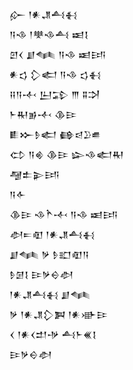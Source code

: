 <div class='block'>
<div class='line'>𒅎 𒁹𒀭𒂗𒋀𒈬</div>
<div class='line'>𒀀𒈾 𒁹𒋧𒈾𒋀 𒀜𒋙</div>
<div class='line'>𒇻𒌋 𒋗𒈝 𒀀𒈾 𒀜𒅀</div>
<div class='line'>𒀭𒌓 𒁷𒅗 𒀀𒈾 𒌓𒈬</div>
<div class='line'>𒍝𒀀𒋾 𒌨𒁉 𒐈 𒐉𒋫</div>
<div class='line'>𒈨𒊑𒂊𒋾 𒆠𒄿</div>
<div class='line'>𒀾𒁍𒊩𒅗 𒂵𒁀𒊒𒌑</div>
<div class='line'>𒌌 𒀀𒄯 𒆠𒄿 𒇽𒈾𒅗𒊑</div>
<div class='line'>𒆷𒉺𒉌𒅀</div>
<div class='line'>𒀀𒅆</div>
<div class='line'>𒆠𒄿 𒈾𒋻𒋾 𒀀𒈾 𒀜𒅀</div>
<div class='line'>𒀠𒋰𒊏 𒁹𒀭𒂗𒋀𒈬</div>
<div class='line'>𒋗𒈝 𒃻 𒊩𒊬𒊏𒀀</div>
<div class='line'>𒊩𒌆𒋙 𒄿𒃻𒀪𒀠</div>
<div class='line'>𒁹𒀭𒂗𒋀𒈬 𒋗𒈝</div>
<div class='line'>𒃻 𒁹𒀭𒂗𒁷𒀉 𒁹𒀭𒀝𒄿</div>
<div class='line'>𒌋 𒁹𒀭𒌋𒄥𒋩 𒋀𒈨𒌍𒋙</div>
<div class='line'>𒄿𒃻𒀪𒀠</div>
</div>